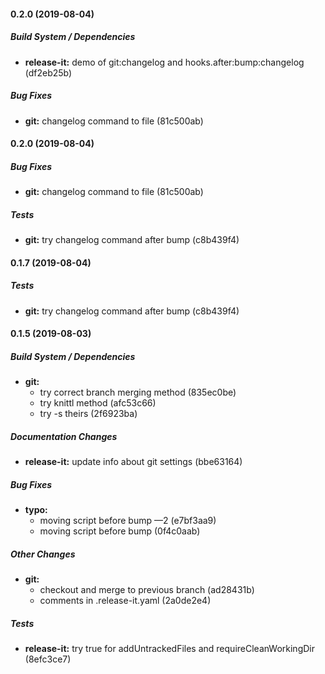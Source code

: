 #### 0.2.0 (2019-08-04)

##### Build System / Dependencies

* **release-it:**  demo of git:changelog and hooks.after:bump:changelog (df2eb25b)

##### Bug Fixes

* **git:**  changelog command to file (81c500ab)

#### 0.2.0 (2019-08-04)

##### Bug Fixes

* **git:**  changelog command to file (81c500ab)

##### Tests

* **git:**  try changelog command after bump (c8b439f4)

#### 0.1.7 (2019-08-04)

##### Tests

* **git:**  try changelog command after bump (c8b439f4)

#### 0.1.5 (2019-08-03)

##### Build System / Dependencies

* **git:**
  *  try correct branch merging method (835ec0be)
  *  try knittl method (afc53c66)
  *  try -s theirs (2f6923ba)

##### Documentation Changes

* **release-it:**  update info about git settings (bbe63164)

##### Bug Fixes

* **typo:**
  *  moving script before bump —2 (e7bf3aa9)
  *  moving script before bump (0f4c0aab)

##### Other Changes

* **git:**
  *  checkout and merge to previous branch (ad28431b)
  *  comments in .release-it.yaml (2a0de2e4)

##### Tests

* **release-it:**  try true for addUntrackedFiles and requireCleanWorkingDir (8efc3ce7)

